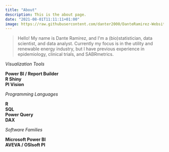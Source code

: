 ```yaml
---
title: "About"
description: This is the about page.
date: "2021-08-01T11:11:11+01:00"
image: https://raw.githubusercontent.com/danter2000/DanteRamirez-Website/7269289c22e854928b146b9800c255af2296eddf/assets/images/svgs/AboutPNG.png
---
```


> Hello! My name is Dante Ramirez, and I'm a (bio)statistician, data scientist,
and data analyst. Currently my focus is in the utility and renewable energy
industry, but I have previous experience in epidemiology, clinical trials,
and SABRmetrics.

*Visualization Tools*

**Power BI / Report Builder**\
**R Shiny**\
**PI Vision**

*Programming Languages*

**R**\
**SQL**\
**Power Query**\
**DAX**

*Software Families*

**Microsoft Power BI**\
**AVEVA / OSIsoft PI**